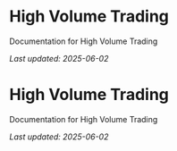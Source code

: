 # High Volume Trading

Documentation for High Volume Trading

*Last updated: 2025-06-02*

# High Volume Trading

Documentation for High Volume Trading

*Last updated: 2025-06-02*
